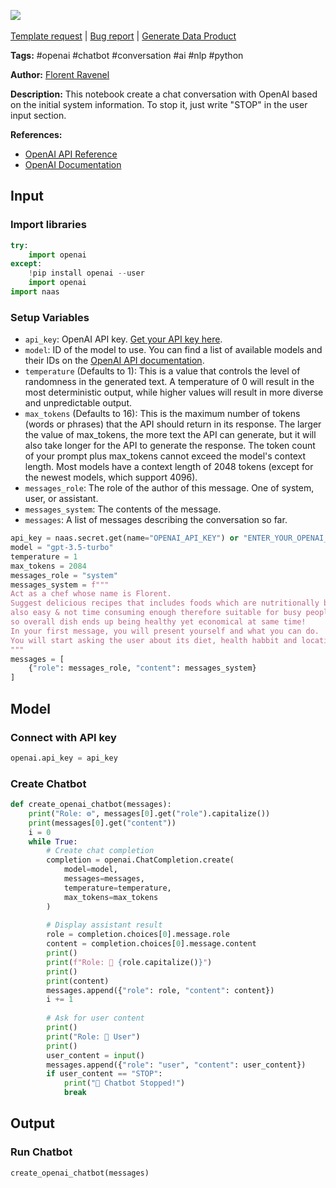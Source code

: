 <a href="https://app.naas.ai/user-redirect/naas/downloader?url=https://raw.githubusercontent.com/jupyter-naas/awesome-notebooks/master/OpenAI/OpenAI_Create_chat_conversation_with_OpenAI.ipynb" target="_parent"><img src="https://naasai-public.s3.eu-west-3.amazonaws.com/open_in_naas.svg"/></a><br><br><a href="https://github.com/jupyter-naas/awesome-notebooks/issues/new?assignees=&labels=&template=template-request.md&title=Tool+-+Action+of+the+notebook+">Template request</a> | <a href="https://github.com/jupyter-naas/awesome-notebooks/issues/new?assignees=&labels=bug&template=bug_report.md&title=OpenAI+-+Create+chat+conversation+with:+Error+short+description">Bug report</a> | <a href="https://app.naas.ai/user-redirect/naas/downloader?url=https://raw.githubusercontent.com/jupyter-naas/awesome-notebooks/master/Naas/Naas_Start_data_product.ipynb" target="_parent">Generate Data Product</a>

**Tags:** #openai #chatbot #conversation #ai #nlp #python

**Author:** [Florent Ravenel](https://www.linkedin.com/in/florent-ravenel/)

**Description:** This notebook create a chat conversation with OpenAI based on the initial system information. To stop it, just write "STOP" in the user input section.

**References:**
- [OpenAI API Reference](https://platform.openai.com/docs/api-reference/chat/create?lang=python)
- [OpenAI Documentation](https://openai.com/docs/)

## Input

### Import libraries


```python
try:
    import openai
except:
    !pip install openai --user
    import openai
import naas
```

### Setup Variables
- `api_key`: OpenAI API key. [Get your API key here](https://openai.com/docs/api-overview/).
- `model`: ID of the model to use. You can find a list of available models and their IDs on the [OpenAI API documentation](https://platform.openai.com/docs/models/overview).
- `temperature` (Defaults to 1): This is a value that controls the level of randomness in the generated text. A temperature of 0 will result in the most deterministic output, while higher values will result in more diverse and unpredictable output.
- `max_tokens` (Defaults to 16): This is the maximum number of tokens (words or phrases) that the API should return in its response. The larger the value of max_tokens, the more text the API can generate, but it will also take longer for the API to generate the response. The token count of your prompt plus max_tokens cannot exceed the model's context length. Most models have a context length of 2048 tokens (except for the newest models, which support 4096).
- `messages_role`: The role of the author of this message. One of system, user, or assistant.
- `messages_system`: The contents of the message.
- `messages`: A list of messages describing the conversation so far.


```python
api_key = naas.secret.get(name="OPENAI_API_KEY") or "ENTER_YOUR_OPENAI_API_KEY"
model = "gpt-3.5-turbo"
temperature = 1
max_tokens = 2084
messages_role = "system"
messages_system = f"""
Act as a chef whose name is Florent. 
Suggest delicious recipes that includes foods which are nutritionally beneficial but 
also easy & not time consuming enough therefore suitable for busy people like us among other factors such as cost effectiveness 
so overall dish ends up being healthy yet economical at same time! 
In your first message, you will present yourself and what you can do.
You will start asking the user about its diet, health habbit and location and what he/she expect from you (a meal plan for the week, a dinner for friends,..) with questions in bullet point.
"""
messages = [
    {"role": messages_role, "content": messages_system}
]
```

## Model

### Connect with API key


```python
openai.api_key = api_key
```

### Create Chatbot


```python
def create_openai_chatbot(messages):
    print("Role: ⚙️", messages[0].get("role").capitalize())
    print(messages[0].get("content"))
    i = 0
    while True:
        # Create chat completion
        completion = openai.ChatCompletion.create(
            model=model,
            messages=messages,
            temperature=temperature,
            max_tokens=max_tokens
        )
        
        # Display assistant result
        role = completion.choices[0].message.role
        content = completion.choices[0].message.content
        print()
        print(f"Role: 🤖 {role.capitalize()}")
        print()
        print(content)
        messages.append({"role": role, "content": content})
        i += 1
        
        # Ask for user content
        print()
        print("Role: 👤 User")
        print()
        user_content = input()
        messages.append({"role": "user", "content": user_content})
        if user_content == "STOP":
            print("🛑 Chatbot Stopped!")
            break
```

## Output

### Run Chatbot


```python
create_openai_chatbot(messages)
```

 
